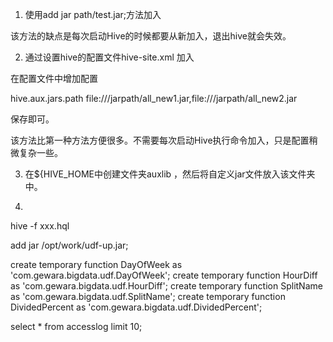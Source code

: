 1.  使用add jar path/test.jar;方法加入

该方法的缺点是每次启动Hive的时候都要从新加入，退出hive就会失效。

2.  通过设置hive的配置文件hive-site.xml 加入

在配置文件中增加配置

<property>
<name>hive.aux.jars.path</name>
<value>file:///jarpath/all_new1.jar,file:///jarpath/all_new2.jar</value>
</property>

保存即可。

该方法比第一种方法方便很多。不需要每次启动Hive执行命令加入，只是配置稍微复杂一些。

3.  在${HIVE_HOME中创建文件夹auxlib  ，然后将自定义jar文件放入该文件夹中。


4.
hive -f xxx.hql

add jar /opt/work/udf-up.jar;

create temporary function DayOfWeek as 'com.gewara.bigdata.udf.DayOfWeek';
create temporary function HourDiff as 'com.gewara.bigdata.udf.HourDiff';
create temporary function SplitName as 'com.gewara.bigdata.udf.SplitName';
create temporary function DividedPercent as 'com.gewara.bigdata.udf.DividedPercent';

select * from accesslog limit 10;

